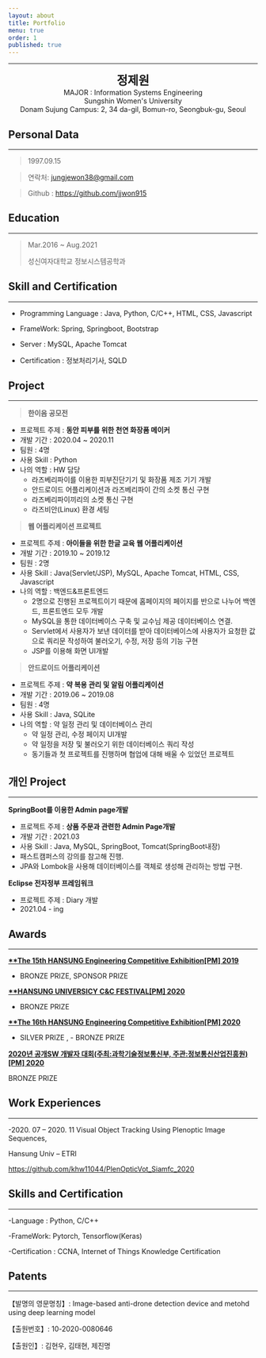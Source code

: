 ```yaml
---
layout: about
title: Portfolio
menu: true
order: 1
published: true
---
```


* * *
<center>
<span style=
"font-size:170%;
font-weight:bold">
정제원
</span>
</center>

<center>MAJOR : Information Systems Engineering</center>

<center>Sungshin Women's University</center>

<center>Donam Sujung Campus: 2, 34 da-gil, Bomun-ro, Seongbuk-gu, Seoul</center>

## Personal Data
---
> 1997.09.15 

> 연락처: jungjewon38@gmail.com

> Github : <a href="https://github.com/jjwon915">https://github.com/jjwon915</a>


## Education
---
> Mar.2016 ~ Aug.2021 
>
> 성신여자대학교 정보시스템공학과


## Skill and Certification
---
- Programming Language : Java, Python, C/C++, HTML, CSS, Javascript

- FrameWork: Spring, Springboot, Bootstrap

- Server : MySQL, Apache Tomcat

- Certification : 정보처리기사, SQLD


## Project
---

> **한이음 공모전**
- 프로젝트 주제 : **동안 피부를 위한 천연 화장품 메이커**
- 개발 기간 : 2020.04 ~ 2020.11
- 팀원 : 4명
- 사용 Skill : Python
- 나의 역할 : HW 담당
	- 라즈베리파이를 이용한 피부진단기기 및 화장품 제조 기기 개발
	- 안드로이드 어플리케이션과 라즈베리파이 간의 소켓 통신 구현
    - 라즈베리파이끼리의 소켓 통신 구현
    - 라즈비안(Linux) 환경 세팅


> **웹 어플리케이션 프로젝트**
- 프로젝트 주제 : **아이들을 위한 한글 교육 웹 어플리케이션**
- 개발 기간 : 2019.10 ~ 2019.12
- 팀원 : 2명
- 사용 Skill : Java(Servlet/JSP), MySQL, Apache Tomcat, HTML, CSS, Javascript
- 나의 역할 : 백엔드&프론트엔드 
	- 2명으로 진행된 프로젝트이기 때문에 홈페이지의 페이지를 반으로 나누어 백엔드, 프론트엔드 모두 개발
	- MySQL을 통한 데이터베이스 구축 및 교수님 제공 데이터베이스 연결.
    - Servlet에서 사용자가 보낸 데이터를 받아 데이터베이스에 사용자가 요청한 값으로 쿼리문 작성하여 불러오기, 수정, 저장 등의 기능 구현
    - JSP를 이용해 화면 UI개발


> **안드로이드 어플리케이션**
- 프로젝트 주제 : **약 복용 관리 및 알림 어플리케이션**
- 개발 기간 : 2019.06 ~ 2019.08
- 팀원 : 4명
- 사용 Skill : Java, SQLite
- 나의 역할 : 약 일정 관리 및 데이터베이스 관리
	- 약 일정 관리, 수정 페이지 UI개발
    - 약 일정을 저장 및 불러오기 위한 데이터베이스 쿼리 작성
    - 동기들과 첫 프로젝트를 진행하며 협업에 대해 배울 수 있었던 프로젝트
    

## 개인 Project
---
**SpringBoot를 이용한 Admin page개발**
- 프로젝트 주제 : **상품 주문과 관련한 Admin Page개발**
- 개발 기간 : 2021.03
- 사용 Skill : Java, MySQL, SpringBoot, Tomcat(SpringBoot내장)
- 패스트캠퍼스의 강의를 참고해 진행.
- JPA와 Lombok을 사용해 데이터베이스를 객체로 생성해 관리하는 방법 구현.

**Eclipse 전자정부 프레임워크**
- 프로젝트 주제 : Diary 개발
- 2021.04 - ing

## Awards
---

<u><strong><a href="https://www.youtube.com/watch?v=-ofj2vTvH0Q/">**The 15th HANSUNG Engineering Competitive Exhibition[PM] 2019 </a></strong></u>

- BRONZE PRIZE, SPONSOR PRIZE

<u><strong><a href="https://www.youtube.com/watch?v=5rFu7Kv_DfY&t=362s">**HANSUNG UNIVERSICY C&C FESTIVAL[PM] 2020</a></strong></u>

- BRONZE PRIZE


<a herf="https://www.youtube.com/watch?v=Mn9Dx5xukcg&t=10s"><u><strong>**The 16th HANSUNG Engineering Competitive Exhibition[PM] 2020</strong></u></a>

- SILVER PRIZE , - BRONZE PRIZE

<a herf="https://www.youtube.com/watch?v=ah9MZQ0PjMI&t=60s"><u><strong>2020년 공개SW 개발자 대회(주최:과학기술정보통신부, 주관:정보통신산업진흥원) [PM] 2020</strong></u></a>

<a herf="https://blog.naver.com/khw11044/222152408161">BRONZE PRIZE</a>

## Work Experiences
---
-2020. 07 – 2020. 11 Visual Object Tracking Using Plenoptic Image Sequences, 

Hansung Univ – ETRI

<a herf="https://github.com/khw11044/PlenOpticVot_Siamfc_2020">https://github.com/khw11044/PlenOpticVot_Siamfc_2020</a>


## Skills and Certification
---
-Language : Python, C/C++

-FrameWork: Pytorch, Tensorflow(Keras)

-Certification : CCNA, Internet of Things Knowledge Certification

## Patents
---
【발명의 영문명칭】: Image-based anti-drone detection device and metohd using deep learning model

【출원번호】: 10-2020-0080646

【출원인】: 김현우, 김태현, 제진명
